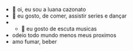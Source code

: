 - 👋 oi, eu sou a luana cazonato
- 👀 eu gosto, de comer, assistir series e dançar
- - 🌱 eu gosto de escuta musicas
- odeio todo mundo menos meus proximos
- amo fumar, beber 

